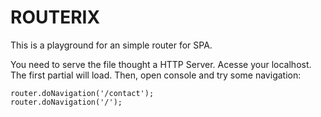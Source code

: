 # ROUTERIX

This is a playground for an simple router for SPA.

You need to serve the file thought a HTTP Server. Acesse your localhost. The first partial will load. Then, open console and try some navigation:

```
router.doNavigation('/contact');
router.doNavigation('/');
```